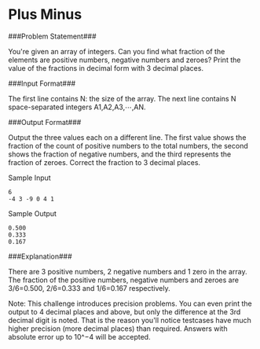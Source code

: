 Plus Minus
============
###Problem Statement###

You're given an array of integers. Can you find what fraction of the elements are positive numbers, negative numbers and zeroes? Print the value of the fractions in decimal form with 3 decimal places.

###Input Format###

The first line contains N: the size of the array. 
The next line contains N space-separated integers A1,A2,A3,⋯,AN.

###Output Format###

Output the three values each on a different line. The first value shows the fraction of the count of positive numbers to the total numbers, the second shows the fraction of negative numbers, and the third represents the fraction of zeroes. Correct the fraction to 3 decimal places.

Sample Input
```
6
-4 3 -9 0 4 1
```
Sample Output
```
0.500
0.333
0.167
```
###Explanation###

There are 3 positive numbers, 2 negative numbers and 1 zero in the array. 
The fraction of the positive numbers, negative numbers and zeroes are 3/6=0.500, 2/6=0.333 and 1/6=0.167 respectively.

Note: This challenge introduces precision problems. You can even print the output to 4 decimal places and above, but only the difference at the 3rd decimal digit is noted. That is the reason you'll notice testcases have much higher precision (more decimal places) than required. 
Answers with absolute error up to 10^−4 will be accepted.
